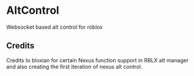 # AltControl
Websocket based alt control for roblox
## Credits
Credits to bloxian for certain Nexus function support in RBLX alt manager and also creating the first iteration of nexus alt control.
